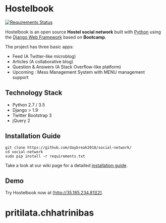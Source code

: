 # Hostelbook
[![Requirements Status](https://requires.io/github/daybreak2018/social-network/requirements.svg?branch=master)](https://requires.io/github/daybreak2018/social-network/requirements/?branch=master)

Hostelbook is an open source **Hostel social network** built with [Python][0] using the [Django Web Framework][1] based on **Bootcamp**.

The project has three basic apps:

* Feed (A Twitter-like microblog)
* Articles (A collaborative blog)
* Question & Answers (A Stack Overflow-like platform)
* Upcoming : Mess Management System with MENU management support

## Technology Stack

- Python 2.7 / 3.5
- Django > 1.9
- Twitter Bootstrap 3
- jQuery 2


## Installation Guide
```
git clone https://github.com/daybreak2018/social-network/
cd social-network
sudo pip install -r requirements.txt
```
Take a look at our wiki page for a detailed [installation guide][3].


## Demo

Try Hostelbook now at [http://35.185.234.81][2].

[0]: https://www.python.org/
[1]: https://www.djangoproject.com/
[2]: http://35.185.234.81
[3]: https://github.com/daybreak2018/social-network/blob/master/installation_guide.md
# pritilata.chhatrinibas
